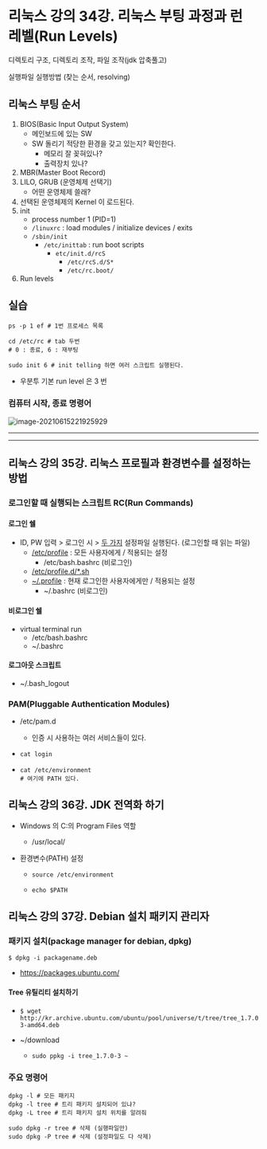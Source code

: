 # 리눅스 강의 34강. 리눅스 부팅 과정과 런 레벨(Run Levels)

디렉토리 구조, 디렉토리 조작, 파일 조작(jdk 압축풀고)

실행파일 실행방법 (찾는 순서, resolving)

 ## 리눅스 부팅 순서

1. BIOS(Basic Input Output System)
   - 메인보드에 있는 SW
   - SW 돌리기 적당한 환경을 갖고 있는지? 확인한다.
     - 메모리 잘 꽂혀있나?
     - 출력장치 있나?
2. MBR(Master Boot Record)
3. LILO, GRUB (운영체제 선택기)
   - 어떤 운영체제 쓸래?
4. 선택된 운영체제의 Kernel 이 로드된다.
5. init
   - process number 1 (PID=1)
   - `/linuxrc` : load modules / initialize devices / exits
   - `/sbin/init`
     - `/etc/inittab` : run boot scripts
       - `etc/init.d/rcS`
         - `/etc/rcS.d/S*`
         - `/etc/rc.boot/`
6. Run levels

## 실습

```shell
ps -p 1 ef # 1번 프로세스 목록
```



```shell
cd /etc/rc # tab 두번
# 0 : 종료, 6 : 재부팅
```

```shell
sudo init 6 # init telling 하면 여러 스크립트 실행된다. 
```

* 우분투 기본 run level 은 3 번

### 컴퓨터 시작, 종료 명령어

![image-20210615221925929](C:\Users\KBCARD\AppData\Roaming\Typora\typora-user-images\image-20210615221925929.png)

---

---

## 리눅스 강의 35강. 리눅스 프로필과 환경변수를 설정하는 방법

### 로그인할 때 실행되는 스크립트 RC(Run Commands)

#### 로그인 쉘

- ID, PW 입력 > 로그인 시 > <u>두 가지</u> 설정파일 실행된다. (로그인할 때 읽는 파일)
  - <u>/etc/profile</u> : 모든 사용자에게 / 적용되는 설정
    - /etc/bash.bashrc (비로그인)
  - <u>/etc/profile.d/*.sh</u>
  - <u>~/.profile</u> : 현재 로그인한 사용자에게만 / 적용되는 설정
    - ~/.bashrc (비로그인)

#### 비로그인 쉘

- virtual terminal run
  - /etc/bash.bashrc
  - ~/.bashrc

#### 로그아웃 스크립트

- ~/.bash_logout

### PAM(Pluggable Authentication Modules)

- /etc/pam.d

  - 인증 시 사용하는 여러 서비스들이 있다. 

- ```cmd
  cat login
  ```

- ```shell
  cat /etc/environment
  # 여기에 PATH 있다.
  ```

## 리눅스 강의 36강. JDK 전역화 하기

- Windows 의 C:의 Program Files 역할

  - /usr/local/

- 환경변수(PATH) 설정

  -  ```SHELL
     source /etc/environment
     ```

  - ```shell
    echo $PATH
    ```

## 리눅스 강의 37강. Debian 설치 패키지 관리자

### 패키지 설치(package manager for debian, dpkg)

```shell
$ dpkg -i packagename.deb
```

- https://packages.ubuntu.com/

#### Tree 유틸리티 설치하기

- ```
  $ wget http://kr.archive.ubuntu.com/ubuntu/pool/universe/t/tree/tree_1.7.0-3-amd64.deb
  ```

- ~/download 

  - ```
    sudo ppkg -i tree_1.7.0-3 ~ 
    ```

### 주요 명령어

```shell
dpkg -l # 모든 패키지
dpkg -l tree # 트리 패키지 설치되어 있냐?
dpkg -L tree # 트리 패키지 설치 위치를 알려줘
```

```shell
sudo dpkg -r tree # 삭제 (실행파일만)
sudo dpkg -P tree # 삭제 (설정파일도 다 삭제)
```

